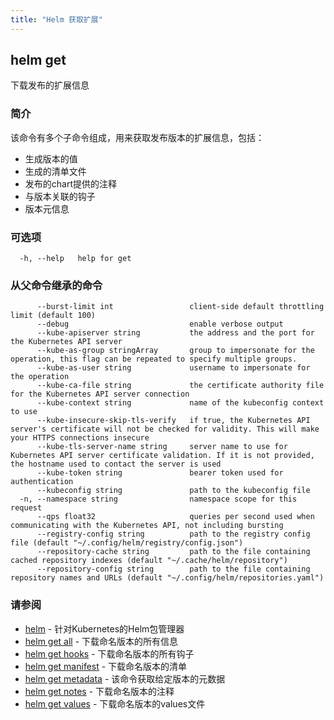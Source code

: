 ```yaml
---
title: "Helm 获取扩展"
---
```


## helm get

下载发布的扩展信息

### 简介

该命令有多个子命令组成，用来获取发布版本的扩展信息，包括：

- 生成版本的值
- 生成的清单文件
- 发布的chart提供的注释
- 与版本关联的钩子
- 版本元信息

### 可选项

```shell
  -h, --help   help for get
```

### 从父命令继承的命令

```shell
      --burst-limit int                 client-side default throttling limit (default 100)
      --debug                           enable verbose output
      --kube-apiserver string           the address and the port for the Kubernetes API server
      --kube-as-group stringArray       group to impersonate for the operation, this flag can be repeated to specify multiple groups.
      --kube-as-user string             username to impersonate for the operation
      --kube-ca-file string             the certificate authority file for the Kubernetes API server connection
      --kube-context string             name of the kubeconfig context to use
      --kube-insecure-skip-tls-verify   if true, the Kubernetes API server's certificate will not be checked for validity. This will make your HTTPS connections insecure
      --kube-tls-server-name string     server name to use for Kubernetes API server certificate validation. If it is not provided, the hostname used to contact the server is used
      --kube-token string               bearer token used for authentication
      --kubeconfig string               path to the kubeconfig file
  -n, --namespace string                namespace scope for this request
      --qps float32                     queries per second used when communicating with the Kubernetes API, not including bursting
      --registry-config string          path to the registry config file (default "~/.config/helm/registry/config.json")
      --repository-cache string         path to the file containing cached repository indexes (default "~/.cache/helm/repository")
      --repository-config string        path to the file containing repository names and URLs (default "~/.config/helm/repositories.yaml")
```

### 请参阅

- [helm](helm.md) - 针对Kubernetes的Helm包管理器
- [helm get all](helm_get_all.md) - 下载命名版本的所有信息
- [helm get hooks](helm_get_hooks.md) - 下载命名版本的所有钩子
- [helm get manifest](helm_get_manifest.md) - 下载命名版本的清单
- [helm get metadata](helm_get_metadata.md) - 该命令获取给定版本的元数据
- [helm get notes](helm_get_notes.md) - 下载命名版本的注释
- [helm get values](helm_get_values.md) - 下载命名版本的values文件
